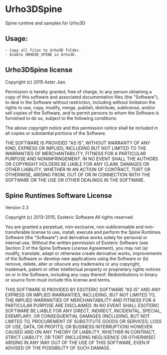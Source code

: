 # Urho3DSpine
Spine runtime and samples for Urho3D

## Usage:
	- Copy all files to Urho3D folder.
	- Enable URHO3D_SPINE in Urho3D.
	
Urho3DSpine license
-------------------

Copyright (c) 2015 Aster Jian.

Permission is hereby granted, free of charge, to any person obtaining a
copy of this software and associated documentation files (the "Software"),
to deal in the Software without restriction, including without limitation
the rights to use, copy, modify, merge, publish, distribute, sublicense,
and/or sell copies of the Software, and to permit persons to whom the
Software is furnished to do so, subject to the following conditions:

The above copyright notice and this permission notice shall be included in
all copies or substantial portions of the Software.

THE SOFTWARE IS PROVIDED "AS IS", WITHOUT WARRANTY OF ANY KIND, EXPRESS OR
IMPLIED, INCLUDING BUT NOT LIMITED TO THE WARRANTIES OF MERCHANTABILITY,
FITNESS FOR A PARTICULAR PURPOSE AND NONINFRINGEMENT. IN NO EVENT SHALL
THE AUTHORS OR COPYRIGHT HOLDERS BE LIABLE FOR ANY CLAIM, DAMAGES OR OTHER
LIABILITY, WHETHER IN AN ACTION OF CONTRACT, TORT OR OTHERWISE, ARISING
FROM, OUT OF OR IN CONNECTION WITH THE SOFTWARE OR THE USE OR OTHER
DEALINGS IN THE SOFTWARE.


Spine Runtimes Software License
-------------------------------
Version 2.3

Copyright (c) 2013-2015, Esoteric Software
All rights reserved.

You are granted a perpetual, non-exclusive, non-sublicensable and
non-transferable license to use, install, execute and perform the Spine
Runtimes Software (the "Software") and derivative works solely for personal
or internal use. Without the written permission of Esoteric Software (see
Section 2 of the Spine Software License Agreement), you may not (a) modify,
translate, adapt or otherwise create derivative works, improvements of the
Software or develop new applications using the Software or (b) remove,
delete, alter or obscure any trademarks or any copyright, trademark, patent
or other intellectual property or proprietary rights notices on or in the
Software, including any copy thereof. Redistributions in binary or source
form must include this license and terms.

THIS SOFTWARE IS PROVIDED BY ESOTERIC SOFTWARE "AS IS" AND ANY EXPRESS OR
IMPLIED WARRANTIES, INCLUDING, BUT NOT LIMITED TO, THE IMPLIED WARRANTIES OF
MERCHANTABILITY AND FITNESS FOR A PARTICULAR PURPOSE ARE DISCLAIMED. IN NO
EVENT SHALL ESOTERIC SOFTWARE BE LIABLE FOR ANY DIRECT, INDIRECT, INCIDENTAL,
SPECIAL, EXEMPLARY, OR CONSEQUENTIAL DAMAGES (INCLUDING, BUT NOT LIMITED TO,
PROCUREMENT OF SUBSTITUTE GOODS OR SERVICES; LOSS OF USE, DATA, OR PROFITS;
OR BUSINESS INTERRUPTION) HOWEVER CAUSED AND ON ANY THEORY OF LIABILITY,
WHETHER IN CONTRACT, STRICT LIABILITY, OR TORT (INCLUDING NEGLIGENCE OR
OTHERWISE) ARISING IN ANY WAY OUT OF THE USE OF THIS SOFTWARE, EVEN IF
ADVISED OF THE POSSIBILITY OF SUCH DAMAGE.
